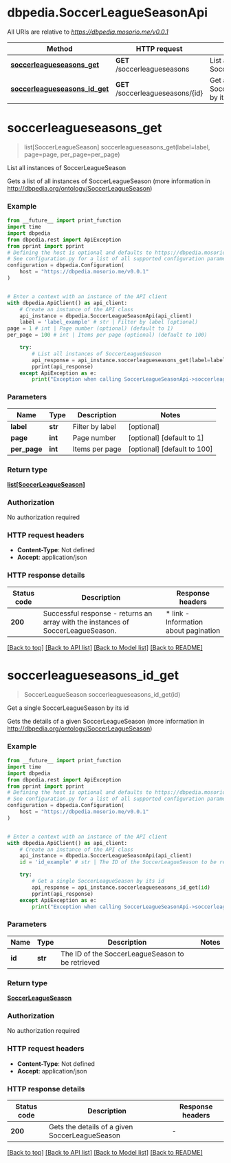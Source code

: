 # dbpedia.SoccerLeagueSeasonApi

All URIs are relative to *https://dbpedia.mosorio.me/v0.0.1*

Method | HTTP request | Description
------------- | ------------- | -------------
[**soccerleagueseasons_get**](SoccerLeagueSeasonApi.md#soccerleagueseasons_get) | **GET** /soccerleagueseasons | List all instances of SoccerLeagueSeason
[**soccerleagueseasons_id_get**](SoccerLeagueSeasonApi.md#soccerleagueseasons_id_get) | **GET** /soccerleagueseasons/{id} | Get a single SoccerLeagueSeason by its id


# **soccerleagueseasons_get**
> list[SoccerLeagueSeason] soccerleagueseasons_get(label=label, page=page, per_page=per_page)

List all instances of SoccerLeagueSeason

Gets a list of all instances of SoccerLeagueSeason (more information in http://dbpedia.org/ontology/SoccerLeagueSeason)

### Example

```python
from __future__ import print_function
import time
import dbpedia
from dbpedia.rest import ApiException
from pprint import pprint
# Defining the host is optional and defaults to https://dbpedia.mosorio.me/v0.0.1
# See configuration.py for a list of all supported configuration parameters.
configuration = dbpedia.Configuration(
    host = "https://dbpedia.mosorio.me/v0.0.1"
)


# Enter a context with an instance of the API client
with dbpedia.ApiClient() as api_client:
    # Create an instance of the API class
    api_instance = dbpedia.SoccerLeagueSeasonApi(api_client)
    label = 'label_example' # str | Filter by label (optional)
page = 1 # int | Page number (optional) (default to 1)
per_page = 100 # int | Items per page (optional) (default to 100)

    try:
        # List all instances of SoccerLeagueSeason
        api_response = api_instance.soccerleagueseasons_get(label=label, page=page, per_page=per_page)
        pprint(api_response)
    except ApiException as e:
        print("Exception when calling SoccerLeagueSeasonApi->soccerleagueseasons_get: %s\n" % e)
```

### Parameters

Name | Type | Description  | Notes
------------- | ------------- | ------------- | -------------
 **label** | **str**| Filter by label | [optional] 
 **page** | **int**| Page number | [optional] [default to 1]
 **per_page** | **int**| Items per page | [optional] [default to 100]

### Return type

[**list[SoccerLeagueSeason]**](SoccerLeagueSeason.md)

### Authorization

No authorization required

### HTTP request headers

 - **Content-Type**: Not defined
 - **Accept**: application/json

### HTTP response details
| Status code | Description | Response headers |
|-------------|-------------|------------------|
**200** | Successful response - returns an array with the instances of SoccerLeagueSeason. |  * link - Information about pagination <br>  |

[[Back to top]](#) [[Back to API list]](../README.md#documentation-for-api-endpoints) [[Back to Model list]](../README.md#documentation-for-models) [[Back to README]](../README.md)

# **soccerleagueseasons_id_get**
> SoccerLeagueSeason soccerleagueseasons_id_get(id)

Get a single SoccerLeagueSeason by its id

Gets the details of a given SoccerLeagueSeason (more information in http://dbpedia.org/ontology/SoccerLeagueSeason)

### Example

```python
from __future__ import print_function
import time
import dbpedia
from dbpedia.rest import ApiException
from pprint import pprint
# Defining the host is optional and defaults to https://dbpedia.mosorio.me/v0.0.1
# See configuration.py for a list of all supported configuration parameters.
configuration = dbpedia.Configuration(
    host = "https://dbpedia.mosorio.me/v0.0.1"
)


# Enter a context with an instance of the API client
with dbpedia.ApiClient() as api_client:
    # Create an instance of the API class
    api_instance = dbpedia.SoccerLeagueSeasonApi(api_client)
    id = 'id_example' # str | The ID of the SoccerLeagueSeason to be retrieved

    try:
        # Get a single SoccerLeagueSeason by its id
        api_response = api_instance.soccerleagueseasons_id_get(id)
        pprint(api_response)
    except ApiException as e:
        print("Exception when calling SoccerLeagueSeasonApi->soccerleagueseasons_id_get: %s\n" % e)
```

### Parameters

Name | Type | Description  | Notes
------------- | ------------- | ------------- | -------------
 **id** | **str**| The ID of the SoccerLeagueSeason to be retrieved | 

### Return type

[**SoccerLeagueSeason**](SoccerLeagueSeason.md)

### Authorization

No authorization required

### HTTP request headers

 - **Content-Type**: Not defined
 - **Accept**: application/json

### HTTP response details
| Status code | Description | Response headers |
|-------------|-------------|------------------|
**200** | Gets the details of a given SoccerLeagueSeason |  -  |

[[Back to top]](#) [[Back to API list]](../README.md#documentation-for-api-endpoints) [[Back to Model list]](../README.md#documentation-for-models) [[Back to README]](../README.md)

